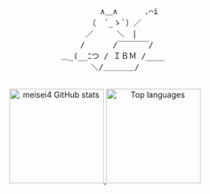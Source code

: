 <div align="center">
      <pre>
      　　 ∧＿∧ 　   .⌒i
　　　（　´_ゝ`）／
　　 ／　　　＼　|　
　　　　/　　 　/￣￣￣￣/　
　　＿_(__ﾆつ / ＩＢＭ /____
　　　 ＼/＿＿＿＿/　
  </pre>
  <a href="https://github-readme-stats.vercel.app/api?username=meisei4&show_icons=true&theme=transparent&hide_border=true" target="_blank" rel="noopener noreferrer">
    <img alt="meisei4 GitHub stats" src="https://github-readme-stats.vercel.app/api?username=meisei4&show_icons=true&theme=transparent&hide_border=true" height="170" />
  </a>
  <a href="https://github-readme-stats.vercel.app/api/top-langs/?username=meisei4&layout=compact&show_icons=true&theme=transparent&hide_border=true" target="_blank" rel="noopener noreferrer">
    <img alt="Top languages" src="https://github-readme-stats.vercel.app/api/top-langs/?username=meisei4&layout=compact&show_icons=true&theme=transparent&hide_border=true" height="170" />
  </a>

</div>
